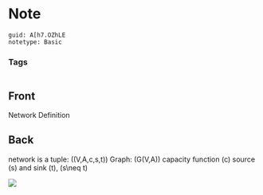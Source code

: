 # Note
```
guid: A[h7.OZhLE
notetype: Basic
```

### Tags
```
```

## Front
Network Definition

## Back
network is a tuple: \((V,A,c,s,t)\)
Graph: \(G(V,A)\)
capacity function \(c\)
source \(s\) and sink \(t\), \(s\neq t\)

<img src="paste-082064089b40bd7c854eb12175296dfcfe9737a8.jpg">
